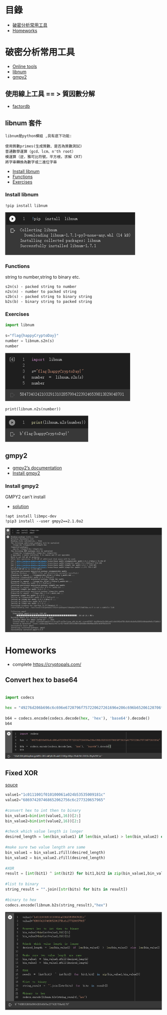 # 目錄
- [破密分析常用工具](https://github.com/JimLi999/CS2021/tree/main/CTF/20210923/%E7%8F%BE%E4%BB%A3%E5%AF%86%E7%A2%BC%E4%B9%8B%E7%A0%B4%E5%AF%86%E5%88%86%E6%9E%90#%E7%A0%B4%E5%AF%86%E5%88%86%E6%9E%90%E5%B8%B8%E7%94%A8%E5%B7%A5%E5%85%B7)
- [Homeworks](https://github.com/JimLi999/CS2021/tree/main/CTF/20210923/%E7%8F%BE%E4%BB%A3%E5%AF%86%E7%A2%BC%E4%B9%8B%E7%A0%B4%E5%AF%86%E5%88%86%E6%9E%90#homeworks)

# 破密分析常用工具
- [Online tools](https://github.com/JimLi999/CS2021/tree/main/CTF/20210923/%E7%8F%BE%E4%BB%A3%E5%AF%86%E7%A2%BC%E4%B9%8B%E7%A0%B4%E5%AF%86%E5%88%86%E6%9E%90#%E4%BD%BF%E7%94%A8%E7%B7%9A%E4%B8%8A%E5%B7%A5%E5%85%B7---%E8%B3%AA%E5%9B%A0%E6%95%B8%E5%88%86%E8%A7%A3)
- [libnum](https://github.com/JimLi999/CS2021/tree/main/CTF/20210923/%E7%8F%BE%E4%BB%A3%E5%AF%86%E7%A2%BC%E4%B9%8B%E7%A0%B4%E5%AF%86%E5%88%86%E6%9E%90#libnum-%E5%A5%97%E4%BB%B6)
- [gmpy2](https://github.com/JimLi999/CS2021/tree/main/CTF/20210923/%E7%8F%BE%E4%BB%A3%E5%AF%86%E7%A2%BC%E4%B9%8B%E7%A0%B4%E5%AF%86%E5%88%86%E6%9E%90#gmpy2)

## 使用線上工具 == > 質因數分解    
- [factordb](http://factordb.com/)

## libnum 套件
```
libnum是python模組 ,具有底下功能:

使用質數primes(生成質數、是否為質數測試)
普通數學運算（gcd、lcm、n'th root）
模運算（逆，雅可比符號，平方根，求解 CRT）
將字串轉換為數字或二進位字串
```
- [Install libnum](https://github.com/JimLi999/CS2021/tree/main/CTF/20210923/%E7%8F%BE%E4%BB%A3%E5%AF%86%E7%A2%BC%E4%B9%8B%E7%A0%B4%E5%AF%86%E5%88%86%E6%9E%90#Install-libnum)
- [Functions](https://github.com/JimLi999/CS2021/tree/main/CTF/20210923/%E7%8F%BE%E4%BB%A3%E5%AF%86%E7%A2%BC%E4%B9%8B%E7%A0%B4%E5%AF%86%E5%88%86%E6%9E%90#functions)
- [Exercises](https://github.com/JimLi999/CS2021/tree/main/CTF/20210923/%E7%8F%BE%E4%BB%A3%E5%AF%86%E7%A2%BC%E4%B9%8B%E7%A0%B4%E5%AF%86%E5%88%86%E6%9E%90#exercises)

### Install libnum
```
!pip install libnum
```
![result](./libnum_install.PNG)

### Functions
string to number,string to binary etc.
```
s2n(s) - packed string to number
n2s(n) - number to packed string
s2b(s) - packed string to binary string
b2s(b) - binary string to packed string
```

### Exercises
```python
import libnum

s="flag{happyCryptoDay}"
number = libnum.s2n(s)
number
```
![result](./libnum_String2Number.PNG)

```
print(libnum.n2s(number))
```
![result](./libnum_Number2String.PNG)


## gmpy2

- [gmpy2’s documentation](https://gmpy2.readthedocs.io/en/latest/)
- [Install gmpy2](https://github.com/JimLi999/CS2021/tree/main/CTF/20210923/%E7%8F%BE%E4%BB%A3%E5%AF%86%E7%A2%BC%E4%B9%8B%E7%A0%B4%E5%AF%86%E5%88%86%E6%9E%90#install-gmpy2)

### Install gmpy2
GMPY2 can't install
- [solution](https://stackoverflow.com/questions/69178324/how-to-install-gmpy2-on-google-colab)

```
!apt install libmpc-dev
!pip3 install --user gmpy2==2.1.0a2
```
![result](./gmpy2_install.PNG)

# Homeworks

- complete https://cryptopals.com/ 

## Convert hex to base64
```python

import codecs

hex = "49276d206b696c6c696e6720796f757220627261696e206c696b65206120706f69736f6e6f7573206d757368726f6f6d"

b64 = codecs.encode(codecs.decode(hex, 'hex'), 'base64').decode()
b64
```
![result](./Convert_hex_to_base64.PNG)

## Fixed XOR
[souce](https://medium.com/analytics-vidhya/crypto-basics-fixed-xor-implementation-python-9cfba54f4661)

```python
value1="1c0111001f010100061a024b53535009181c"
value2="686974207468652062756c6c277320657965"

#convert hex to int then to binary
bin_value1=bin(int(value1,16))[2:] 
bin_value2=bin(int(value2,16))[2:]

#check which value length is longer
desired_length = len(bin_value1) if len(bin_value1) > len(bin_value2) else len(bin_value2)

#make sure two value length are same
bin_value1 = bin_value1.zfill(desired_length)
bin_value2 = bin_value2.zfill(desired_length)

#XOR
result = [int(bit1) ^ int(bit2) for bit1,bit2 in zip(bin_value1,bin_value2)]

#list to binary
string_result = "".join([str(bits) for bits in result])

#binary to hex
codecs.encode(libnum.b2s(string_result),"hex")
```
![result](./Fixed_XOR.PNG)
